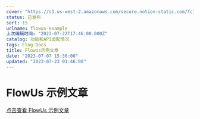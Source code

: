 ```yaml
---
cover: "https://s3.us-west-2.amazonaws.com/secure.notion-static.com/fc18d824-4765-46a6-92c3-6508f3f41168/280841.jpg?X-Amz-Algorithm=AWS4-HMAC-SHA256&X-Amz-Content-Sha256=UNSIGNED-PAYLOAD&X-Amz-Credential=AKIAT73L2G45EIPT3X45%2F20230722%2Fus-west-2%2Fs3%2Faws4_request&X-Amz-Date=20230722T192144Z&X-Amz-Expires=3600&X-Amz-Signature=4e51c89a57cd24fc8999677890469fdc93ecb86e0817993cedd0c0a09723c264&X-Amz-SignedHeaders=host&x-id=GetObject"
status: 已发布
sort: 15
urlname: flowus-example
上次编辑时间: "2023-07-22T17:46:00.000Z"
catalog: 功能和API适配情况
tags: Elog-Docs
title: FlowUs示例文章
date: "2023-07-07 15:36:00"
updated: "2023-07-23 01:46:00"
---
```


# FlowUs 示例文章

[点击查看 FlowUs 示例文章](/flowus/flowus-example)
